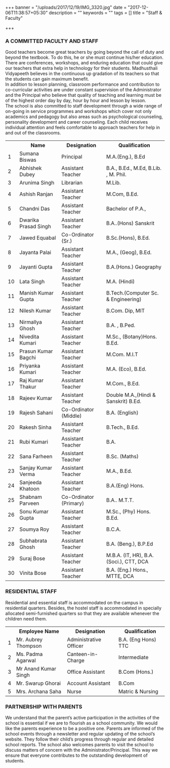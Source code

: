 +++
banner = "/uploads/2017/12/19/IMG_3320.jpg"
date = "2017-12-06T11:38:57+05:30"
description = ""
keywords = ""
tags = []
title = "Staff & Faculty"

+++
### A COMMITTED FACULTY AND STAFF

Good teachers become great teachers by going beyond the call of duty and beyond the textbook. To do this, he or she must continue his/her education. There are conferences, workshops, and enduring education that could give our teachers that extra help in technology for their students. Madhusthali Vidyapeeth believes in the continuous up gradation of its teachers so that the students can gain maximum benefit. <br>
In addition to lesson planning, classroom performance and contribution to co-curricular activities are under constant supervision of the Administrator and the Principal who believe that quality of teaching and learning must be of the highest order day by day, hour by hour and lesson by lesson. <br>
The school is also committed to staff development through a wide range of on-going in service programmes and workshops which cover not only academics and pedagogy but also areas such as psychological counseling, personality development and career counseling. Each child receives individual attention and feels comfortable to approach teachers for help in and out of the classrooms.

<table class="fees-table"> <tr><th></th><th>Name</th><th>Designation</th><th>Qualification</th></tr> <tr><td>1</td><td>Sumana Biswas</td><td>Principal</td><td>M.A.(Eng.), B.Ed</td></tr> <tr><td>2</td><td>Abhishek  Dubey</td><td>Assistant Teacher</td><td>B.A., B.Ed., M.Ed, B.Lib. ,  M. Phil.</td></tr> <tr><td>3</td><td>Arunima  Singh</td><td>Librarian</td><td>M.Lib.</td></tr> <tr><td>4</td><td>Ashish  Ranjan</td><td>Assistant Teacher</td><td>M.Com, B.Ed.</td></tr> <tr><td>5</td><td>Chandni  Das</td><td>Assistant Teacher</td><td>Bachelor of P.A.,</td></tr><tr><td>6</td><td>Dwarika  Prasad Singh</td><td>Assistant Teacher</td><td>B.A..(Hons) Sanskrit</td></tr> <tr><td>7</td><td>Jawed  Equabal</td><td>Co-Ordinator (Sr.)</td><td>B.Sc.(Hons), B.Ed.</td></tr> <tr><td>8</td><td>Jayanta   Palai</td><td>Assistant Teacher</td><td>M.A., (Geog), B.Ed.</td></tr> <tr><td>9</td><td>Jayanti  Gupta</td><td>Assistant Teacher</td><td>B.A.(Hons.) Geography</td></tr> <tr><td>10</td><td>Lata  Singh</td><td>Assistant Teacher</td><td>M.A. (Hindi)</td></tr> <tr><td>11</td><td>Manish Kumar Gupta</td><td>Assistant Teacher</td><td>B.Tech.(Computer Sc. & Engineering)</td></tr> <tr><td>12</td><td>Nilesh Kumar</td><td>Assistant Teacher</td><td>B.Com. Dip, MIT</td></tr> <tr><td>13</td><td>Nirmallya  Ghosh</td><td>Assistant Teacher</td><td>B.A. , B.Ped.</td></tr> <tr><td>14</td><td>Nivedita  Kumari</td><td>Assistant Teacher</td><td>M.Sc., (Botany)Hons.  B.Ed.</td></tr> <tr><td>15</td><td>Prasun Kumar Bagchi</td><td>Assistant Teacher</td><td>M.Com. M.I.T</td></tr> <tr><td>16</td><td>Priyanka  Kumari</td><td>Assistant Teacher</td><td>M.A. (Eco), B.Ed.</td></tr> <tr><td>17</td><td>Raj Kumar  Thakur</td><td>Assistant Teacher</td><td>M.Com., B.Ed.</td></tr> <tr><td>18</td><td>Rajeev   Kumar</td><td>Assistant Teacher</td><td>Double M.A.,(Hindi & Sanskrit) B.Ed.</td></tr> <tr><td>19</td><td>Rajesh  Sahani</td><td>Co-Ordinator (Middle)</td><td>B.A. (English)</td></tr> <tr><td>20</td><td>Rakesh  Sinha</td><td>Assistant Teacher</td><td>B.Tech., B.Ed.</td></tr> <tr><td>21</td><td>Rubi  Kumari</td><td>Assistant Teacher</td><td>B.A.</td></tr> <tr><td>22</td><td>Sana  Farheen</td><td>Assistant Teacher</td><td>B.Sc. (Maths)</td></tr> <tr><td>23</td><td>Sanjay Kumar Verma</td><td>Assistant Teacher</td><td>M.A., B.Ed.</td></tr> <tr><td>24</td><td>Sanjeeda   Khatoon</td><td>Assistant Teacher</td><td>B.A.(Eng) Hons.</td></tr> <tr><td>25</td><td>Shabnam  Parveen</td><td>Co-Ordinator (Primary)</td><td>B.A..  M.T.T.</td></tr> <tr><td>26</td><td>Sonu  Kumar Gupta</td><td>Assistant Teacher</td><td>M.Sc., (Phy) Hons. B.Ed.</td></tr> <tr><td>27</td><td>Soumya  Roy</td><td>Assistant Teacher</td><td>B.C.A.</td></tr> <tr><td>28</td><td>Subhabrata  Ghosh</td><td>Assistant Teacher</td><td>B.A. (Beng.), B.P.Ed</td></tr> <tr><td>29</td><td>Suraj  Bose</td><td>Assistant Teacher</td><td>M.B.A. (IT, HR), B.A. (Soci.), CTT, DCA</td></tr> <tr><td>30</td><td>Vinita  Bose</td><td>Assistant Teacher</td><td>B.A. (Eng.) Hons., MTTE, DCA</td></tr>  </table>

### RESIDENTIAL STAFF

Residential and essential staff is accommodated on the campus in residential quarters. Besides, the hostel staff is accommodated in specially allocated semi-furnished quarters so that they are available whenever the children need them.

<table class="fees-table">
<tr><th></th><th>	Employee Name</th><th>Designation</th><th>Qualification</th></tr>
<tr><td>1</td><td>Mr. Aubrey Thompson</td><td>Administrative Officer</td><td>B.A. (Eng Hons) TTC</td></tr>
<tr><td>2</td><td>Ms. Padma Agarwal</td><td>Canteen-in-Charge</td><td>Intermediate</td></tr>
<tr><td>3</td><td>Mr Anand Kumar Singh</td><td>Office Assistant</td><td>B.Com (Hons.)</td></tr>
<tr><td>4</td><td>Mr. Swarup Ghorai</td><td>Account Assistant</td><td>B.Com</td></tr>
<tr><td>5</td><td>Mrs. Archana Saha</td><td>Nurse</td><td>Matric & Nursing</td></tr>
</table>

### PARTNERSHIP WITH PARENTS

We understand that the parent’s active participation in the activities of the school is essential if we are to flourish as a school community. We would like the parents experience to be a positive one. Parents are informed of the school events through a newsletter and regular updating of the school’s website. They follow their child’s progress through regular and detailed school reports. The school also welcomes parents to visit the school to discuss matters of concern with the Administrator/Principal. This way we ensure that everyone contributes to the outstanding development of students.
